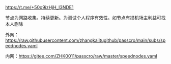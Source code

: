 
https://t.me/+50o9izHjH_I3NDE1

节点为网路收集。持续更新。为测试个人程序有效性。如节点有损机场主利益可找本人删除


外网：https://raw.githubusercontent.com/zhangkaiitugithub/passcro/main/subs/speednodes.yaml

内网：https://gitee.com/ZHK0011/passcro/raw/master/speednodes.yaml
